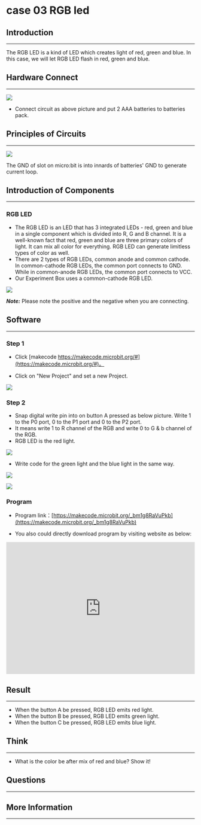 # case 03 RGB led 

## Introduction ##
---
The RGB LED is a kind of LED which creates light of red, green and blue. In this case, we will let RGB LED flash in red, green and blue.

## Hardware Connect ##
---
![](./images/Gca57tq.png)

- Connect circuit as above picture and put 2 AAA batteries to batteries pack.

## Principles of Circuits ##
---
![](./images/wnBLHqP.png)

The GND of slot on micro:bit is into innards of batteries' GND to generate current loop.

## Introduction of Components ##
---
### RGB LED ###
- The RGB LED is an LED that has 3 integrated LEDs - red, green and blue in a single component which is divided into R, G and B channel. It is a well-known fact that red, green and blue are three primary colors of light. It can mix all color for everything. RGB LED can generate limitless types of color as well.
- There are 2 types of RGB LEDs, common anode and common cathode. In common-cathode RGB LEDs, the
common port connects to GND. While in common-anode RGB LEDs, the common port connects to VCC. 
-  Our Experiment Box uses a common-cathode RGB LED.

![](./images/KF4IVxu.jpg)

***Note:*** Please note the positive and the negative when you are connecting.

## Software
---
### Step 1

- Click [makecode https://makecode.microbit.org/#](https://makecode.microbit.org/#)。

- Click on "New Project" and set a new Project.

![](./images/t34k5Zb.png)

### Step 2

- Snap digital write pin into on button A pressed as below picture. Write 1 to the P0 port, 0 to the P1 port and 0 to the P2 port.
- It means write 1 to R channel of the RGB and write 0 to G & b channel of the RGB.
- RGB LED is the red light.

![](./images/sB2lvoi.png)

- Write code for the green light and the blue light in the same way.

![](./images/Rl1jlrI.png)

![](./images/JsaMcnR.png)


### Program

- Program link：[https://makecode.microbit.org/_bm1g8RaVuPkb](https://makecode.microbit.org/_bm1g8RaVuPkb)

- You also could directly download program by visiting website as below:

<div style="position:relative;height:0;padding-bottom:70%;overflow:hidden;"><iframe style="position:absolute;top:0;left:0;width:100%;height:100%;" src="https://makecode.microbit.org/#pub:_bm1g8RaVuPkb" frameborder="0" sandbox="allow-popups allow-forms allow-scripts allow-same-origin"></iframe></div>  


## Result
---
- When the button A be pressed, RGB LED emits red light.
- When the button B be pressed, RGB LED emits green light.
- When the button C be pressed, RGB LED emits blue light.



## Think
---
- What is the color be after mix of red and blue? Show it!

## Questions
---


## More Information  
---


